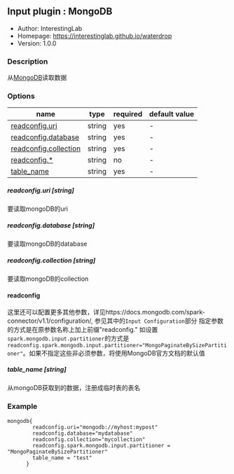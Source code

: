 ## Input plugin : MongoDB

* Author: InterestingLab
* Homepage: https://interestinglab.github.io/waterdrop
* Version: 1.0.0

### Description

从[MongoDB](https://www.mongodb.com/)读取数据

### Options

| name | type | required | default value |
| --- | --- | --- | --- |
| [readconfig.uri](#readconfig.uri-string) | string | yes | - |
| [readconfig.database](#readconfig.database-string) | string | yes | - |
| [readconfig.collection](#readconfig.collection-string) | string | yes | - |
| [readconfig.*](#readconfig.*-string) | string | no | - |
| [table_name](#table_name-string) | string | yes | - |


##### readconfig.uri [string]

要读取mongoDB的uri

##### readconfig.database [string]

要读取mongoDB的database

##### readconfig.collection [string]

要读取mongoDB的collection

#### readconfig

这里还可以配置更多其他参数，详见https://docs.mongodb.com/spark-connector/v1.1/configuration/, 参见其中的`Input Configuration`部分
指定参数的方式是在原参数名称上加上前缀"readconfig." 如设置`spark.mongodb.input.partitioner`的方式是 `readconfig.spark.mongodb.input.partitioner="MongoPaginateBySizePartitioner"`。如果不指定这些非必须参数，将使用MongoDB官方文档的默认值

##### table_name [string]

从mongoDB获取到的数据，注册成临时表的表名


### Example

```
mongodb{
        readconfig.uri="mongodb://myhost:mypost"
        readconfig.database="mydatabase"
        readconfig.collection="mycollection"
        readconfig.spark.mongodb.input.partitioner = "MongoPaginateBySizePartitioner"
        table_name = "test"
      }
```

